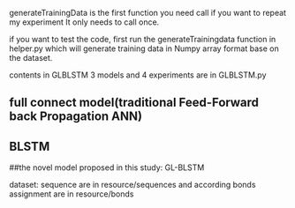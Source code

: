 
generateTrainingData is the first function you need call if you want to repeat my experiment
It only needs to call once.


if you want to test the code, first run the generateTrainingdata function in helper.py which will generate training data in Numpy 
array format base on the dataset. 


contents in GLBLSTM
  3 models and 4 experiments are in GLBLSTM.py
  ## full connect model(traditional Feed-Forward back Propagation ANN)
  ## BLSTM
  ##the novel model proposed in this study: GL-BLSTM
  

dataset:
sequence are in resource/sequences and according bonds assignment are in resource/bonds

